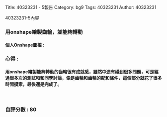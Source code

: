 Title: 40323231 - 5報告
Category: bg9
Tags: 40323231
Author: 40323231


40323231-5內容

<!-- PELICAN_END_SUMMARY -->
<h3>用onshape繪製齒輪，並能夠轉動</h3>
<h4>個人Onshape圖檔 : </h4>
<a href="https://cad.onshape.com/documents/653f7a78f2348bbe113bac8e/w/aa6dc32eff7660a0e65f8014/e/b060ad4a9b8e664b3d3228a7"></a> 
<h3>心得 :</h3>
<h4>用onshape繪製能夠轉動的齒輪很有成就感，雖然中途有碰到很多問題，可是經過很多次的測試和和同學討論，像是齒輪和齒輪的配和條件，這個部分就花了很多時間摸索，最後還是完成了。</h4>
</br>
<h3>自評分數 : 80</h3>